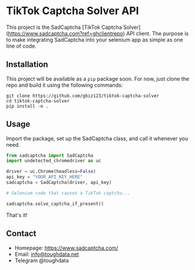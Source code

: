 # TikTok Captcha Solver API
This project is the SadCaptcha [TikTok Captcha Solver] (https://www.sadcaptcha.com?ref=ghclientrepo) API client.
The purpose is to make integrating SadCaptcha into your selenium app as simple as one line of code.


## Installation
This project will be available as a `pip` package soon. 
For now, just clone the repo and build it using the following commands:
```
git clone https://github.com/gbiz123/tiktok-captcha-solver
cd tiktok-captcha-solver
pip install -e .
```

## Usage
Import the package, set up the SadCaptcha class, and call it whenever you need.

```py
from sadcaptcha import SadCaptcha
import undetected_chromedriver as uc

driver = uc.Chrome(headless=False)
api_key = "YOUR_API_KEY_HERE"
sadcaptcha = SadCaptcha(driver, api_key)

# Selenium code that causes a TikTok captcha...

sadcaptcha.solve_captcha_if_present()
```

That's it!

## Contact
- Homepage: https://www.sadcaptcha.com/
- Email: info@toughdata.net
- Telegram @toughdata
